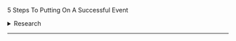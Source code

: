 5 Steps To Putting On A Successful Event
<details>
<summary>Research</summary>
<summary><details><summary>Define your goals and objectives</summary>
  
  * one
  * two
  
 </details>
 
 <details>
  <summary>Outline what your event will entail, and check it is feasible</summary>
  
  * aaa
  * bbb
  
 </details>
 
</summary> 

</details>

----
